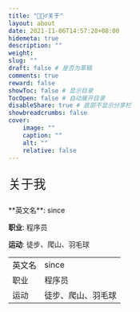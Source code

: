 ```yaml
---
title: "🙋🏻‍♂️关于"
layout: about
date: 2021-11-06T14:57:28+08:00
hidemeta: true
description: ""
weight:
slug: ""
draft: false # 是否为草稿
comments: true
reward: false
showToc: false # 显示目录
TocOpen: false # 自动展开目录
disableShare: true # 底部不显示分享栏
showbreadcrumbs: false
cover:
    image: ""
    caption: ""
    alt: ""
    relative: false
---
```




<p style="font-size: 25px;">关于我</p>
**英文名**: since

**职业**: 程序员

**运动**: 徒步、爬山、羽毛球 

|       |           |
| ----- |-----------|
| 英文名 | since     |
| 职业  | 程序员       |
| 运动  | 徒步、爬山、羽毛球 |